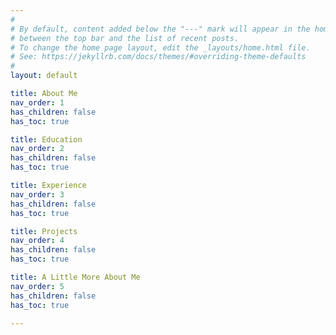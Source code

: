 ```yaml
---
#
# By default, content added below the "---" mark will appear in the home page
# between the top bar and the list of recent posts.
# To change the home page layout, edit the _layouts/home.html file.
# See: https://jekyllrb.com/docs/themes/#overriding-theme-defaults
#
layout: default

title: About Me
nav_order: 1
has_children: false
has_toc: true

title: Education
nav_order: 2
has_children: false
has_toc: true

title: Experience
nav_order: 3
has_children: false
has_toc: true

title: Projects
nav_order: 4
has_children: false
has_toc: true

title: A Little More About Me
nav_order: 5
has_children: false
has_toc: true

---
```

